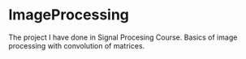 # ImageProcessing
The project I have done in Signal Procesing Course. Basics of image processing with convolution of matrices.

